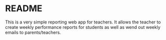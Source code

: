 # README

This is a very simple reporting web app for teachers. It allows the teacher to create weekly performance reports for students as well as wend out weekly emails to parents/teachers.